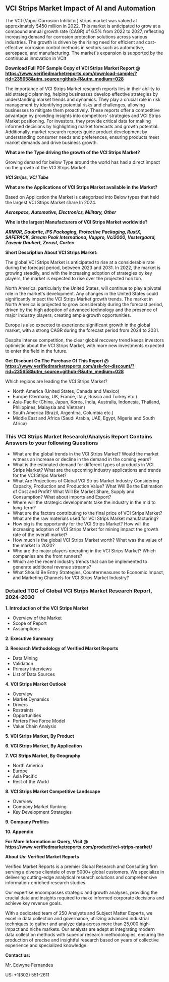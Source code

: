 <h2>VCI Strips Market Impact of AI and Automation</h2><p>The VCI (Vapor Corrosion Inhibitor) strips market was valued at approximately $450 million in 2022. This market is anticipated to grow at a compound annual growth rate (CAGR) of 6.5% from 2022 to 2027, reflecting increasing demand for corrosion protection solutions across various industries. The growth is driven by the rising need for efficient and cost-effective corrosion control methods in sectors such as automotive, aerospace, and manufacturing. The market's expansion is supported by the continuous innovation in VCIt</p><p id="" class=""><strong>Download Full PDF Sample Copy of VCI Strips Market Report @ <a href="https://www.verifiedmarketreports.com/download-sample/?rid=235658&utm_source=github-R&utm_medium=028" target="_blank">https://www.verifiedmarketreports.com/download-sample/?rid=235658&utm_source=github-R&utm_medium=028</a></strong></p><p>The importance of&nbsp;VCI Strips Market research reports lies in their ability to aid strategic planning, helping businesses develop effective strategies by understanding market trends and dynamics. They play a crucial role in risk management by identifying potential risks and challenges, allowing businesses to mitigate them proactively. These reports offer a competitive advantage by providing insights into competitors' strategies and VCI Strips Market positioning. For investors, they provide critical data for making informed decisions by highlighting market forecasts and growth potential. Additionally, market research reports guide product development by understanding consumer needs and preferences, ensuring products meet market demands and drive business growth.</p><p><strong>What are the&nbsp;Type driving the growth of the VCI Strips Market?</strong></p><p id="" class="">Growing demand for below Type around the world has had a direct impact on the growth of the VCI Strips Market:</p><em><strong>VCI Strips, VCI Tube</strong></em></p><strong>What are the&nbsp;Applications&nbsp;of VCI Strips Market available in the Market?</strong></p><p id="" class="">Based on Application the Market is categorized into Below types that held the largest VCI Strips Market share In 2024.</p><em><strong>Aerospace, Automotive, Electronics, Military, Other</strong></em></p><strong>Who is the largest Manufacturers of VCI Strips Market worldwide?</strong></p><p><em><strong>ARMOR, Daubrite, IPS Packaging, Protective Packaging, RustX, SAFEPACK, Stream Peak Internationa, Vappro, Vci2000, Vestergaard, Zavenir Daubert, Zerust, Cortec</strong></em></p><p id="" class=""><strong>Short Description About VCI Strips Market:</strong></p><p>The global VCI Strips Market is anticipated to rise at a considerable rate during the forecast period, between 2023 and 2031. In 2022, the market is growing steadily, and with the increasing adoption of strategies by key players, the market is expected to rise over the projected horizon.</p><p>North America, particularly the United States, will continue to play a pivotal role in the market's development. Any changes in the United States could significantly impact the VCI Strips Market growth trends. The market in North America is projected to grow considerably during the forecast period, driven by the high adoption of advanced technology and the presence of major industry players, creating ample growth opportunities.</p><p>Europe is also expected to experience significant growth in the global market, with a strong CAGR during the forecast period from 2024 to 2031.</p><p>Despite intense competition, the clear global recovery trend keeps investors optimistic about the VCI Strips Market, with more new investments expected to enter the field in the future.</p><p id="" class=""><strong>Get Discount On The Purchase Of This Report @ <a href="https://www.verifiedmarketreports.com/ask-for-discount/?rid=235658&utm_source=github-R&utm_medium=028" target="_blank">https://www.verifiedmarketreports.com/ask-for-discount/?rid=235658&utm_source=github-R&utm_medium=028</a></strong></p>Which regions are leading the VCI Strips Market?</p><ul><li>North America (United States, Canada and Mexico)</li><li>Europe (Germany, UK, France, Italy, Russia and Turkey etc.)</li><li>Asia-Pacific (China, Japan, Korea, India, Australia, Indonesia, Thailand, Philippines, Malaysia and Vietnam)</li><li>South America (Brazil, Argentina, Columbia etc.)</li><li>Middle East and Africa (Saudi Arabia, UAE, Egypt, Nigeria and South Africa)</li></ul><h3 id="" class="">This VCI Strips Market Research/Analysis Report Contains Answers to your following Questions</h3><ul><li>What are the global trends in the VCI Strips Market? Would the market witness an increase or decline in the demand in the coming years?</li><li>What is the estimated demand for different types of products in VCI Strips Market? What are the upcoming industry applications and trends for the VCI Strips Market?</li><li>What Are Projections of Global VCI Strips Market Industry Considering Capacity, Production and Production Value? What Will Be the Estimation of Cost and Profit? What Will Be Market Share, Supply and Consumption? What about imports and Export?</li><li>Where will the strategic developments take the industry in the mid to long-term?</li><li>What are the factors contributing to the final price of VCI Strips Market? What are the raw materials used for VCI Strips Market manufacturing?</li><li>How big is the opportunity for the VCI Strips Market? How will the increasing adoption of VCI Strips Market for mining impact the growth rate of the overall market?</li><li>How much is the global VCI Strips Market worth? What was the value of the market In 2020?</li><li>Who are the major players operating in the VCI Strips Market? Which companies are the front runners?</li><li>Which are the recent industry trends that can be implemented to generate additional revenue streams?</li><li>What Should Be Entry Strategies, Countermeasures to Economic Impact, and Marketing Channels for VCI Strips Market Industry?</li></ul><h3 id="" class="">Detailed TOC of Global VCI Strips Market Research Report, 2024-2030</h3><p id="" class=""><strong>1. Introduction of the VCI Strips Market</strong></p><ul><li>Overview of the Market</li><li>Scope of Report</li><li>Assumptions</li></ul><p id="" class=""><strong>2. Executive Summary</strong></p><p id="" class=""><strong>3. Research Methodology of Verified Market Reports</strong></p><ul><li>Data Mining</li><li>Validation</li><li>Primary Interviews</li><li>List of Data Sources</li></ul><p id="" class=""><strong>4. VCI Strips Market Outlook</strong></p><ul><li>Overview</li><li>Market Dynamics</li><li>Drivers</li><li>Restraints</li><li>Opportunities</li><li>Porters Five Force Model</li><li>Value Chain Analysis</li></ul><p id="" class=""><strong>5. VCI Strips Market, By Product</strong></p><p id="" class=""><strong>6. VCI Strips Market, By Application</strong></p><p id="" class=""><strong>7. VCI Strips Market, By Geography</strong></p><ul><li>North America</li><li>Europe</li><li>Asia Pacific</li><li>Rest of the World</li></ul><p id="" class=""><strong>8. VCI Strips Market Competitive Landscape</strong></p><ul><li>Overview</li><li>Company Market Ranking</li><li>Key Development Strategies</li></ul><p id="" class=""><strong>9. Company Profiles</strong></p><p id="" class=""><strong>10. Appendix</strong></p><p id="" class=""><strong>For More Information or Query, Visit @ <a href="https://www.verifiedmarketreports.com/product/vci-strips-market/" target="_blank">https://www.verifiedmarketreports.com/product/vci-strips-market/</a></strong></p><p id="" class=""><strong>About Us: Verified Market Reports</strong></p><p id="" class="">Verified Market Reports is a premier Global Research and Consulting firm serving a diverse clientele of over 5000+ global customers. We specialize in delivering cutting-edge analytical research solutions and comprehensive information-enriched research studies.</p><p id="" class="">Our expertise encompasses strategic and growth analyses, providing the crucial data and insights required to make informed corporate decisions and achieve key revenue goals.</p><p id="" class="">With a dedicated team of 250 Analysts and Subject Matter Experts, we excel in data collection and governance, utilizing advanced industrial techniques to gather and analyze data across more than 25,000 high-impact and niche markets. Our analysts are adept at integrating modern data collection methods with superior research methodologies, ensuring the production of precise and insightful research based on years of collective experience and specialized knowledge.</p><p id="" class=""><strong>Contact us:</strong></p><p id="" class="">Mr. Edwyne Fernandes</p><p id="" class="">US: +1(302) 551-2611</p>